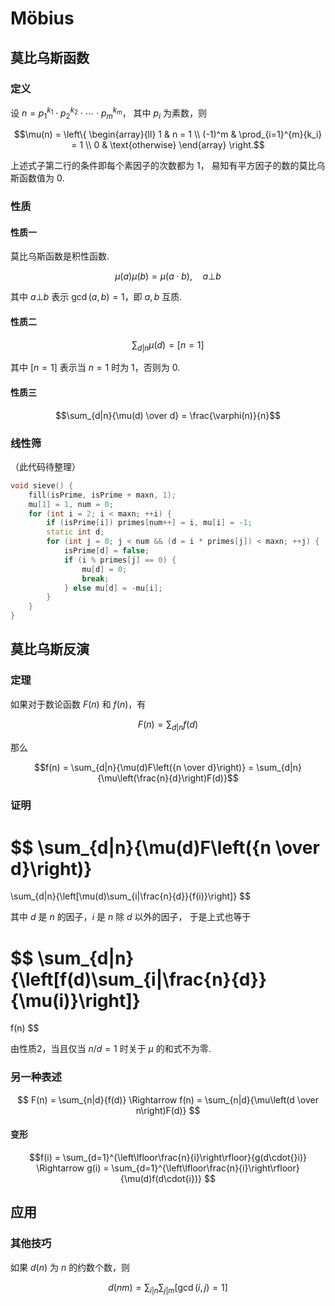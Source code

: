 # Möbius

## 莫比乌斯函数

### 定义
设 $n = p_1^{k_1}\cdot{}p_2^{k_2}\cdot\cdots\cdot{}p_m^{k_m}$，
其中 $p_i$ 为素数，则

$$\mu(n) = \left\{
    \begin{array}{ll}
    1 & n = 1 \\
    (-1)^m & \prod_{i=1}^{m}{k_i} = 1 \\
    0 & \text{otherwise}
    \end{array}
\right.$$

上述式子第二行的条件即每个素因子的次数都为 $1$，
易知有平方因子的数的莫比乌斯函数值为 $0$.

### 性质

#### 性质一

莫比乌斯函数是积性函数.

$$\mu(a)\mu(b) = \mu(a\cdot{b}), \quad a \bot b$$

其中 $a \bot b$ 表示 $\gcd(a,b) = 1$，即 $a, b$ 互质.

#### 性质二

$$\sum_{d|n}{\mu(d)} = [n = 1]$$

其中 $[n = 1]$ 表示当 $n = 1$ 时为 $1$，否则为 $0$.

#### 性质三

$$\sum_{d|n}{\mu(d) \over d} = \frac{\varphi(n)}{n}$$

### 线性筛

（此代码待整理）
```cpp
void sieve() {
    fill(isPrime, isPrime + maxn, 1);
    mu[1] = 1, num = 0;
    for (int i = 2; i < maxn; ++i) {
        if (isPrime[i]) primes[num++] = i, mu[i] = -1;
        static int d;
        for (int j = 0; j < num && (d = i * primes[j]) < maxn; ++j) {
            isPrime[d] = false;
            if (i % primes[j] == 0) {
                mu[d] = 0;
                break;
            } else mu[d] = -mu[i];
        }
    }
}
```

## 莫比乌斯反演

### 定理
如果对于数论函数 $F(n)$ 和 $f(n)$，有

$$F(n) = \sum_{d|n}{f(d)}$$

那么

$$f(n)
= \sum_{d|n}{\mu(d)F\left({n \over d}\right)}
= \sum_{d|n}{\mu\left(\frac{n}{d}\right)F(d)}$$

### 证明

$$
\sum_{d|n}{\mu(d)F\left({n \over d}\right)}
=
\sum_{d|n}{\left[\mu(d)\sum_{i|\frac{n}{d}}{f(i)}\right]}
$$

其中 $d$ 是 $n$ 的因子，$i$ 是 $n$ 除 $d$ 以外的因子，
于是上式也等于

$$
\sum_{d|n}{\left[f(d)\sum_{i|\frac{n}{d}}{\mu(i)}\right]}
=
f(n)
$$

由性质2，当且仅当 $n/d = 1$ 时关于 $\mu$ 的和式不为零.

### 另一种表述

$$
F(n) = \sum_{n|d}{f(d)}
\Rightarrow
f(n) = \sum_{n|d}{\mu\left(d \over n\right)F(d)}
$$

#### 变形

$$f(i) = \sum_{d=1}^{\left\lfloor\frac{n}{i}\right\rfloor}{g(d\cdot{}i)}
\Rightarrow
g(i) = \sum_{d=1}^{\left\lfloor\frac{n}{i}\right\rfloor}{\mu(d)f(d\cdot{i})}
$$

## 应用

### 其他技巧

如果 $d(n)$ 为 $n$ 的约数个数，则

$$d(nm) = \sum_{i|n}\sum_{j|m}[\gcd(i,j) = 1]$$
